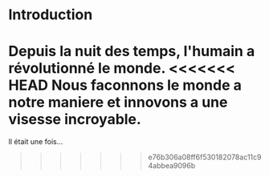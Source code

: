 # Introduction

Depuis la nuit des temps, l'humain a révolutionné le monde.
<<<<<<< HEAD
Nous faconnons le monde a notre maniere et innovons a une visesse incroyable.
=======
Il était une fois...
>>>>>>> e76b306a08ff6f530182078ac11c94abbea9096b
